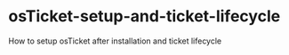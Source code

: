 # osTicket-setup-and-ticket-lifecycle
How to setup osTicket after installation and ticket lifecycle
